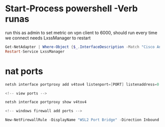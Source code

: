 # Start-Process powershell -Verb runas

run this as admin to set metric on vpn client to 6000, should run every time we connect
needs LxssManager to restart

```powershell
Get-NetAdapter | Where-Object {$_.InterfaceDescription -Match "Cisco AnyConnect"} | Set-NetIPInterface -InterfaceMetric 6000
Restart-Service LxssManager
```

# nat ports

```powershell
netsh interface portproxy add v4tov4 listenport=[PORT] listenaddress=0.0.0.0 connectport=[PORT] connectaddress=[WSL_IP]

<!-- view ports -->

netsh interface portproxy show v4tov4

<!-- windows firewall add ports -->

New-NetFirewallRule -DisplayName "WSL2 Port Bridge" -Direction Inbound -Action Allow -Protocol TCP -LocalPort 80,443,10000,3000,5000

```

